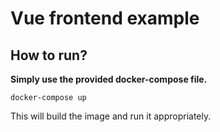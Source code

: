 # Vue frontend example

## How to run?
**Simply use the provided docker-compose file.**

    docker-compose up

This will build the image and run it appropriately.
